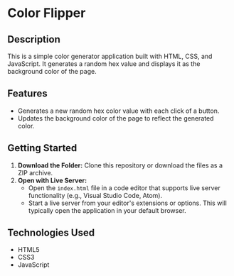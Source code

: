 # Color Flipper

## Description

This is a simple color generator application built with HTML, CSS, and JavaScript. It generates a random hex value and displays it as the background color of the page.

## Features

- Generates a new random hex color value with each click of a button.
- Updates the background color of the page to reflect the generated color.

## Getting Started

1. **Download the Folder:** Clone this repository or download the files as a ZIP archive.
2. **Open with Live Server:**
   - Open the `index.html` file in a code editor that supports live server functionality (e.g., Visual Studio Code, Atom).
   - Start a live server from your editor's extensions or options. This will typically open the application in your default browser.

## Technologies Used

- HTML5
- CSS3
- JavaScript

